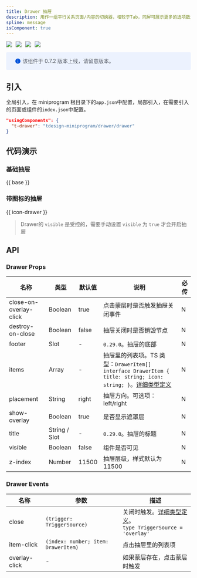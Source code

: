 ```yaml
---
title: Drawer 抽屉
description: 用作一组平行关系页面/内容的切换器，相较于Tab，同屏可展示更多的选项数量。。
spline: message
isComponent: true
---
```


<span class="coverages-badge" style="margin-right: 10px"><img src="https://img.shields.io/badge/coverages%3A%20lines-100%25-blue" /></span><span class="coverages-badge" style="margin-right: 10px"><img src="https://img.shields.io/badge/coverages%3A%20functions-100%25-blue" /></span><span class="coverages-badge" style="margin-right: 10px"><img src="https://img.shields.io/badge/coverages%3A%20statements-100%25-blue" /></span><span class="coverages-badge" style="margin-right: 10px"><img src="https://img.shields.io/badge/coverages%3A%20branches-100%25-blue" /></span>

<div style="background: #ecf2fe; display: flex; align-items: center; line-height: 20px; padding: 14px 24px; border-radius: 3px; color: #555a65">
  <svg fill="none" viewBox="0 0 16 16" width="16px" height="16px" style="margin-right: 5px">
    <path fill="#0052d9" d="M8 15A7 7 0 108 1a7 7 0 000 14zM7.4 4h1.2v1.2H7.4V4zm.1 2.5h1V12h-1V6.5z" fillOpacity="0.9"></path>
  </svg>
  该组件于 0.7.2 版本上线，请留意版本。
</div>

## 引入

全局引入，在 miniprogram 根目录下的`app.json`中配置，局部引入，在需要引入的页面或组件的`index.json`中配置。

```json
"usingComponents": {
  "t-drawer": "tdesign-miniprogram/drawer/drawer"
}
```

## 代码演示

### 基础抽屉

{{ base }}

### 带图标的抽屉

{{ icon-drawer }}

> Drawer的 `visible` 是受控的，需要手动设置 `visible` 为 `true` 才会开启抽屉

## API

### Drawer Props

 名称                     | 类型            | 默认值   | 说明                                                                                                                                                                             | 必传 
------------------------|---------------|-------|--------------------------------------------------------------------------------------------------------------------------------------------------------------------------------|----
 close-on-overlay-click | Boolean       | true  | 点击蒙层时是否触发抽屉关闭事件                                                                                                                                                                | N  
 destroy-on-close       | Boolean       | false | 抽屉关闭时是否销毁节点                                                                                                                                                                    | N  
 footer                 | Slot          | -     | `0.29.0`。抽屉的底部                                                                                                                                                                 | N  
 items                  | Array         | -     | 抽屉里的列表项。TS 类型：`DrawerItem[] ` `interface DrawerItem { title: string; icon: string; }`。[详细类型定义](https://github.com/Tencent/tdesign-miniprogram/tree/develop/src/drawer/type.ts) | N  
 placement              | String        | right | 抽屉方向。可选项：left/right                                                                                                                                                            | N  
 show-overlay           | Boolean       | true  | 是否显示遮罩层                                                                                                                                                                        | N  
 title                  | String / Slot | -     | `0.29.0`。抽屉的标题                                                                                                                                                                 | N  
 visible                | Boolean       | false | 组件是否可见                                                                                                                                                                         | N  
 z-index                | Number        | 11500 | 抽屉层级，样式默认为 11500                                                                                                                                                               | N  

### Drawer Events

 名称            | 参数                                  | 描述                                                                                                                                        
---------------|-------------------------------------|-------------------------------------------------------------------------------------------------------------------------------------------
 close         | `(trigger: TriggerSource)`          | 关闭时触发。[详细类型定义](https://github.com/Tencent/tdesign-miniprogram/tree/develop/src/drawer/type.ts)。<br/>`type TriggerSource = 'overlay'`<br/> 
 item-click    | `(index: number; item: DrawerItem)` | 点击抽屉里的列表项                                                                                                                                 
 overlay-click | \-                                  | 如果蒙层存在，点击蒙层时触发                                                                                                                            
